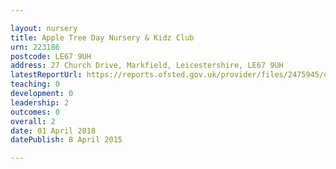 ```yaml
---

layout: nursery
title: Apple Tree Day Nursery & Kidz Club
urn: 223186
postcode: LE67 9UH
address: 27 Church Drive, Markfield, Leicestershire, LE67 9UH
latestReportUrl: https://reports.ofsted.gov.uk/provider/files/2475945/urn/223186.pdf
teaching: 0
development: 0
leadership: 2
outcomes: 0
overall: 2
date: 01 April 2018 
datePublish: 8 April 2015

---
```

